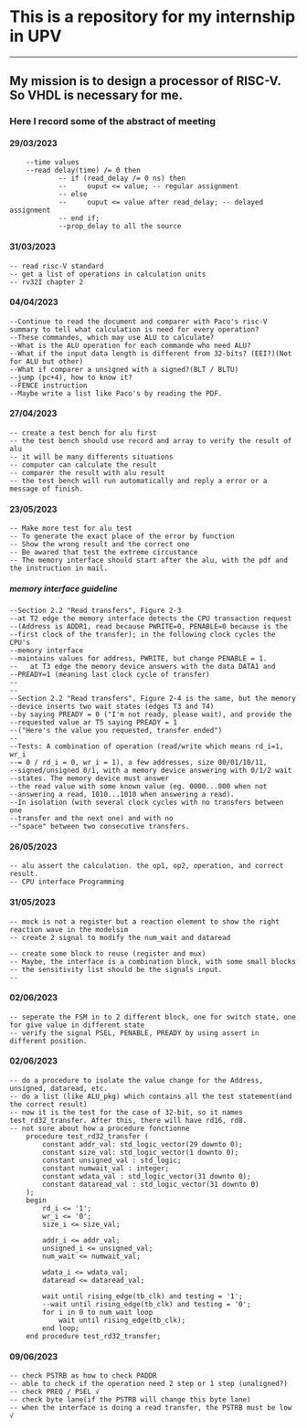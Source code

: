 # This is a repository for my internship in UPV
---
## My mission is to design a processor of RISC-V. So VHDL is necessary for me.


### Here I record some of the abstract of meeting

#### 29/03/2023 
		--time values
		--read delay(time) /= 0 then
				-- if (read_delay /= 0 ns) then
				--     ouput <= value; -- regular assignment
				-- else
				--     ouput <= value after read_delay; -- delayed assignment
				-- end if;
				--prop_delay to all the source

#### 31/03/2023
	-- read risc-V standard
	-- get a list of operations in calculation units
	-- rv32I chapter 2
#### 04/04/2023
	--Continue to read the document and comparer with Paco's risc-V summary to tell what calculation is need for every operation? 
	--These commandes, which may use ALU to calculate?
	--What is the ALU operation for each commande who need ALU?
	--What if the input data length is different from 32-bits? (EEI?)(Not for ALU but other)
	--What if comparer a unsigned with a signed?(BLT / BLTU)
	--jump (pc+4), how to know it? 
	--FENCE instruction
	--Maybe write a list like Paco's by reading the PDF.
#### 27/04/2023
	-- create a test bench for alu first
	-- the test bench should use record and array to verify the result of alu
	-- it will be many differents situations
	-- computer can calculate the result
	-- comparer the result with alu result 
	-- the test bench will run automatically and reply a error or a message of finish.	
#### 23/05/2023
	-- Make more test for alu test
	-- To generate the exact place of the error by function
	-- Show the wrong result and the correct one
	-- Be awared that test the extreme circustance
	-- The memory interface should start after the alu, with the pdf and the instruction in mail.
##### memory interface guideline
	--Section 2.2 "Read transfers", Figure 2-3
	--at T2 edge the memory interface detects the CPU transaction request  
	--(Address is ADDR1, read because PWRITE=0, PENABLE=0 because is the  
	--first clock of the transfer); in the following clock cycles the CPU's  
	--memory interface
	--maintains values for address, PWRITE, but change PENABLE = 1.
	--   at T3 edge the memory device answers with the data DATA1 and  
	--PREADY=1 (meaning last clock cycle of transfer)
	--
	--
	--Section 2.2 "Read transfers", Figure 2-4 is the same, but the memory  
	--device inserts two wait states (edges T3 and T4)
	--by saying PREADY = 0 ("I'm not ready, please wait), and provide the  
	--requested value ar T5 saying PREADY = 1
	--("Here's the value you requested, transfer ended")
	--
	--Tests: A combination of operation (read/write which means rd_i=1, wr_i  
	--= 0 / rd_i = 0, wr_i = 1), a few addresses, size 00/01/10/11,  
	--signed/unsigned 0/1, with a memory device answering with 0/1/2 wait  
	--states. The memory device must answer
	--the read value with some known value (eg. 0000...000 when not  
	--answering a read, 1010...1010 when answering a read).
	--In isolation (with several clock cycles with no transfers between one  
	--transfer and the next one) and with no
	--"space" between two consecutive transfers.
#### 26/05/2023
	-- alu assert the calculation. the op1, op2, operation, and correct result.
	-- CPU interface Programming
#### 31/05/2023
	-- mock is not a register but a reaction element to show the right reaction wave in the modelsim
	-- create 2 signal to modify the num_wait and dataread
	
	-- create some block to reuse (register and mux)
	-- Maybe, the interface is a combination block, with some small blocks
	-- the sensitivity list should be the signals input.
	-- 
#### 02/06/2023
	-- seperate the FSM in to 2 different block, one for switch state, one for give value in different state
	-- verify the signal PSEL, PENABLE, PREADY by using assert in different position.
	
#### 02/06/2023	
	-- do a procedure to isolate the value change for the Address, unsigned, dataread, etc.
	-- do a list (like ALU_pkg) which contains all the test statement(and the correct result)
	-- now it is the test for the case of 32-bit, so it names test_rd32_transfer. After this, there will have rd16, rd8.
	-- not sure about how a procedure fonctionne 
		procedure test_rd32_transfer (
			constant addr_val: std_logic_vector(29 downto 0);
			constant size_val: std_logic_vector(1 downto 0);
			constant unsigned_val : std_logic;
			constant numwait_val : integer;
			constant wdata_val : std_logic_vector(31 downto 0);
			constant dataread_val : std_logic_vector(31 downto 0)
		);
		begin
			rd_i <= '1';
			wr_i <= '0';
			size_i <= size_val;
			
			addr_i <= addr_val;
			unsigned_i <= unsigned_val;
			num_wait <= numwait_val;
			
			wdata_i <= wdata_val;
			dataread <= dataread_val;
			
			wait until rising_edge(tb_clk) and testing = '1';
			--wait until rising_edge(tb_clk) and testing = '0';
			for i in 0 to num_wait loop
				wait until rising_edge(tb_clk);
			end loop;
		end procedure test_rd32_transfer;
		
#### 09/06/2023
	-- check PSTRB as how to check PADDR 
	-- able to check if the operation need 2 step or 1 step (unaligned?)
	-- check PREQ / PSEL √
	-- check byte lane(if the PSTRB will change this byte lane)
	-- when the interface is doing a read transfer, the PSTRB must be low √